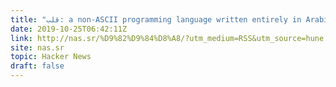 ```yaml
---
title: "قلب: a non-ASCII programming language written entirely in Arabic"
date: 2019-10-25T06:42:11Z
link: http://nas.sr/%D9%82%D9%84%D8%A8/?utm_medium=RSS&utm_source=hune
site: nas.sr
topic: Hacker News
draft: false
---
```

